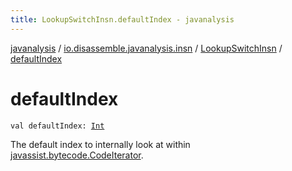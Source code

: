 ```yaml
---
title: LookupSwitchInsn.defaultIndex - javanalysis
---
```


[javanalysis](../../index.html) / [io.disassemble.javanalysis.insn](../index.html) / [LookupSwitchInsn](index.html) / [defaultIndex](./default-index.html)

# defaultIndex

`val defaultIndex: `[`Int`](https://kotlinlang.org/api/latest/jvm/stdlib/kotlin/-int/index.html)

The default index to internally look at within [javassist.bytecode.CodeIterator](#).

